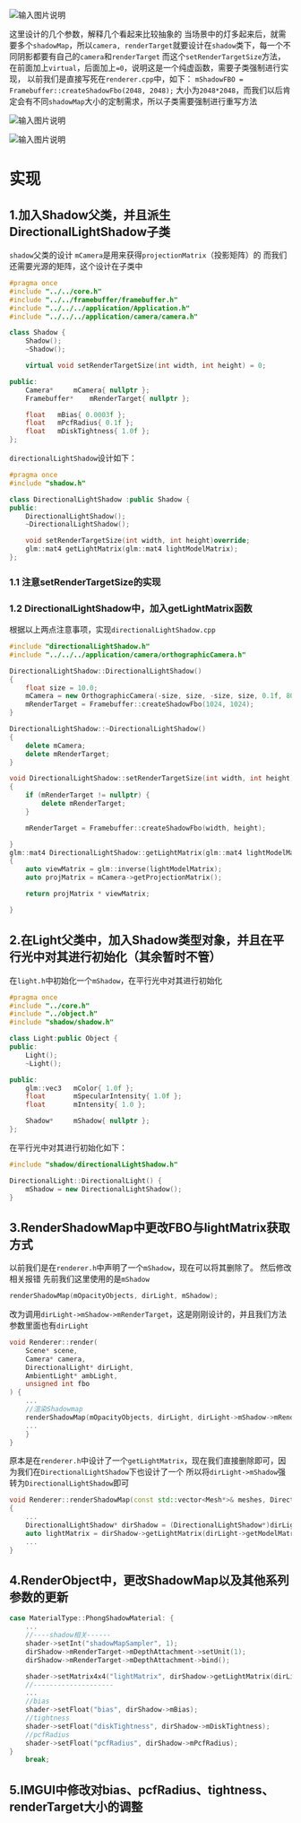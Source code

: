 ![输入图片说明](/imgs/2025-02-26/aL4BSM1rT8dVSror.png)

这里设计的几个参数，解释几个看起来比较抽象的
当场景中的灯多起来后，就需要多个`shadowMap`，所以`camera, renderTarget`就要设计在`shadow`类下，每一个不同阴影都要有自己的`camera`和`renderTarget`
而这个`setRenderTargetSize`方法，在前面加上`virtual`，后面加上`=0`，说明这是一个纯虚函数，需要子类强制进行实现，
以前我们是直接写死在`renderer.cpp`中，如下：
`mShadowFBO = Framebuffer::createShadowFbo(2048, 2048);`
大小为`2048*2048`，而我们以后肯定会有不同`shadowMap`大小的定制需求，所以子类需要强制进行重写方法

![输入图片说明](/imgs/2025-02-26/DsjfF0lOja219sUp.png)

![输入图片说明](/imgs/2025-02-26/mfl7Gdi2fZhSKIvj.png)

# 实现
## 1.加入Shadow父类，并且派生DirectionalLightShadow子类
`shadow`父类的设计
`mCamera`是用来获得`projectionMatrix`（投影矩阵）的
而我们还需要光源的矩阵，这个设计在子类中
```cpp
#pragma once
#include "../../core.h"
#include "../../framebuffer/framebuffer.h"
#include "../../../application/Application.h"
#include "../../../application/camera/camera.h"

class Shadow {
	Shadow();
	~Shadow();

	virtual void setRenderTargetSize(int width, int height) = 0;

public:
	Camera*		mCamera{ nullptr };
	Framebuffer*	mRenderTarget{ nullptr };

	float	mBias{ 0.0003f };
	float	mPcfRadius{ 0.1f };
	float	mDiskTightness{ 1.0f };
};
```
`directionalLightShadow`设计如下：
```cpp
#pragma once
#include "shadow.h"

class DirectionalLightShadow :public Shadow {
public:
	DirectionalLightShadow();
	~DirectionalLightShadow();

	void setRenderTargetSize(int width, int height)override;
	glm::mat4 getLightMatrix(glm::mat4 lightModelMatrix);
};
```
### 1.1 注意setRenderTargetSize的实现
### 1.2 DirectionalLightShadow中，加入getLightMatrix函数
根据以上两点注意事项，实现`directionalLightShadow.cpp`
```cpp
#include "directionalLightShadow.h"
#include "../../../application/camera/orthographicCamera.h"

DirectionalLightShadow::DirectionalLightShadow()
{
	float size = 10.0;
	mCamera = new OrthographicCamera(-size, size, -size, size, 0.1f, 80.0f);
	mRenderTarget = Framebuffer::createShadowFbo(1024, 1024);
}

DirectionalLightShadow::~DirectionalLightShadow()
{
	delete mCamera;
	delete mRenderTarget;
}

void DirectionalLightShadow::setRenderTargetSize(int width, int height)
{
	if (mRenderTarget != nullptr) {
		delete mRenderTarget;
	}

	mRenderTarget = Framebuffer::createShadowFbo(width, height);

}
glm::mat4 DirectionalLightShadow::getLightMatrix(glm::mat4 lightModelMatrix)
{
	auto viewMatrix = glm::inverse(lightModelMatrix);
	auto projMatrix = mCamera->getProjectionMatrix();

	return projMatrix * viewMatrix;

}
```
## 2.在Light父类中，加入Shadow类型对象，并且在平行光中对其进行初始化（其余暂时不管）	
在`light.h`中初始化一个`mShadow`，在平行光中对其进行初始化
```cpp
#pragma once
#include "../core.h"
#include "../object.h"
#include "shadow/shadow.h"

class Light:public Object {
public:
	Light();
	~Light();

public:
	glm::vec3	mColor{ 1.0f };
	float		mSpecularIntensity{ 1.0f };
	float		mIntensity{ 1.0 };

	Shadow*		mShadow{ nullptr };
};
```
在平行光中对其进行初始化如下：
```cpp
#include "shadow/directionalLightShadow.h"

DirectionalLight::DirectionalLight() {
	mShadow = new DirectionalLightShadow();
}
```
## 3.RenderShadowMap中更改FBO与lightMatrix获取方式
以前我们是在`renderer.h`中声明了一个`mShadow`，现在可以将其删除了。
然后修改相关报错
先前我们这里使用的是`mShadow`
```cpp
renderShadowMap(mOpacityObjects, dirLight, mShadow);
```
改为调用`dirLight->mShadow->mRenderTarget`，这是刚刚设计的，并且我们方法参数里面也有`dirLight`
```cpp
void Renderer::render(
	Scene* scene, 
	Camera* camera,
	DirectionalLight* dirLight,
	AmbientLight* ambLight,
	unsigned int fbo
) {
	...
	//渲染Shadowmap
	renderShadowMap(mOpacityObjects, dirLight, dirLight->mShadow->mRenderTarget);
	...
	}
}
```
原本是在`renderer.h`中设计了一个`getLightMatrix`，现在我们直接删除即可，因为我们在`DirectionalLightShadow`下也设计了一个
所以将`dirLight->mShadow`强转为`DirectionalLightShadow`即可
```cpp
void Renderer::renderShadowMap(const std::vector<Mesh*>& meshes, DirectionalLight* dirLight, Framebuffer* fbo)
{
	...
	DirectionalLightShadow* dirShadow = (DirectionalLightShadow*)dirLight->mShadow;
	auto lightMatrix = dirShadow->getLightMatrix(dirLight->getModelMatrix());
	...
}

```
## 4.RenderObject中，更改ShadowMap以及其他系列参数的更新
```cpp
case MaterialType::PhongShadowMaterial: {
	...
	//----shadow相关------
	shader->setInt("shadowMapSampler", 1);
	dirShadow->mRenderTarget->mDepthAttachment->setUnit(1);
	dirShadow->mRenderTarget->mDepthAttachment->bind();

	shader->setMatrix4x4("lightMatrix", dirShadow->getLightMatrix(dirLight->getModelMatrix()));
	//--------------------
	...
	//bias
	shader->setFloat("bias", dirShadow->mBias);
	//tightness
	shader->setFloat("diskTightness", dirShadow->mDiskTightness);
	//pcfRadius
	shader->setFloat("pcfRadius", dirShadow->mPcfRadius);
}
	break;
```
## 5.IMGUI中修改对bias、pcfRadius、tightness、renderTarget大小的调整
```
```
<!--stackedit_data:
eyJoaXN0b3J5IjpbNzgxOTk5MzY1LC0xNTU5MjkxMDAzLDExNz
YyNDQzODgsLTE2OTQ4NzMyNjEsNDYwNzQxMDAzLC0yNTc4MTQ3
OTIsLTE4MjgwMjAzMDEsLTEwMzA2Mjc3NzYsOTI1MjI3NjM3LD
Q2Njc1NjUxNF19
-->